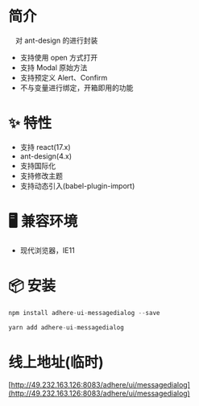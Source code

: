 # 简介
&ensp;&ensp;对 ant-design 的<Model>进行封装

- 支持使用 open 方式打开
- 支持 Modal 原始方法
- 支持预定义 Alert、Confirm
- 不与变量进行绑定，开箱即用的功能

# ✨ 特性
- 支持 react(17.x)
- ant-design(4.x)
- 支持国际化
- 支持修改主题
- 支持动态引入(babel-plugin-import)

# 🖥 兼容环境
- 现代浏览器，IE11

# 📦 安装
```javascript
npm install adhere-ui-messagedialog --save
``` 

```javascript
yarn add adhere-ui-messagedialog
```

# 线上地址(临时)
[http://49.232.163.126:8083/adhere/ui/messagedialog](http://49.232.163.126:8083/adhere/ui/messagedialog)


